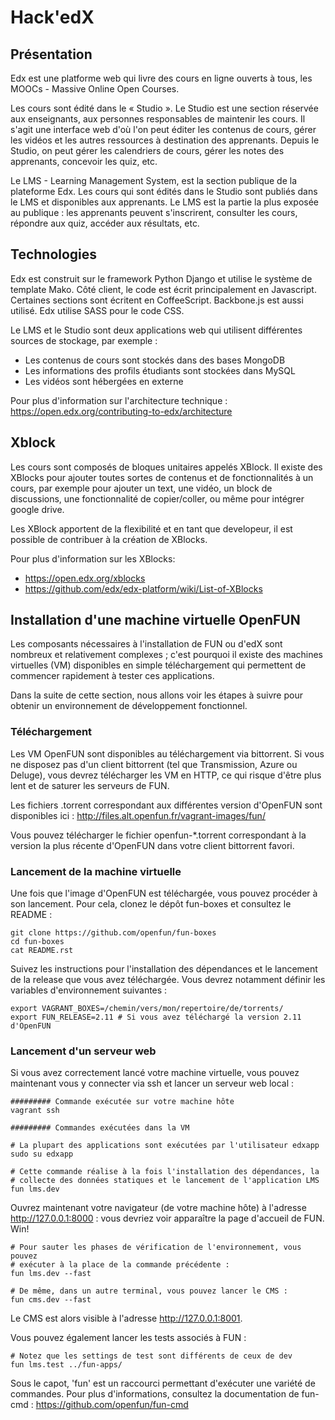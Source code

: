 # Hack'edX

## Présentation

Edx est une platforme web qui livre des cours en ligne ouverts à tous, les MOOCs - Massive Online Open Courses.

Les cours sont édité dans le « Studio ». Le Studio est une section réservée aux enseignants, aux personnes responsables de maintenir les cours. Il s'agit une interface web d'où l'on peut éditer les contenus de cours, gérer les vidéos et les autres ressources à destination des apprenants. Depuis le Studio, on peut gérer les calendriers de cours, gérer les notes des apprenants, concevoir les quiz, etc.

Le LMS - Learning Management System, est la section publique de la plateforme Edx. Les cours qui sont édités dans le Studio sont publiés dans le LMS et disponibles aux apprenants. Le LMS est la partie la plus exposée au publique : les apprenants peuvent s'inscrirent, consulter les cours, répondre aux quiz, accéder aux résultats, etc.

## Technologies

Edx est construit sur le framework Python Django et utilise le système de template Mako. Côté client, le code est écrit principalement en Javascript. Certaines sections sont écritent en CoffeeScript. Backbone.js est aussi utilisé. Edx utilise SASS pour le code CSS.

Le LMS et le Studio sont deux applications web qui utilisent différentes sources de stockage, par exemple :
- Les contenus de cours sont stockés dans des bases MongoDB
- Les informations des profils étudiants sont stockées dans MySQL
- Les vidéos sont hébergées en externe

Pour plus d'information sur l'architecture technique : https://open.edx.org/contributing-to-edx/architecture


## Xblock

Les cours sont composés de bloques unitaires appelés XBlock. Il existe des XBlocks pour ajouter toutes sortes de contenus et de fonctionnalités à un cours, par exemple pour ajouter un text, une vidéo, un block de discussions, une fonctionnalité de copier/coller, ou même pour intégrer google drive.

Les XBlock apportent de la flexibilité et en tant que developeur, il est possible de contribuer à la création de XBlocks.

Pour plus d'information sur les XBlocks:
- https://open.edx.org/xblocks
- https://github.com/edx/edx-platform/wiki/List-of-XBlocks


## Installation d'une machine virtuelle OpenFUN

Les composants nécessaires à l'installation de FUN ou d'edX sont nombreux et relativement complexes ; c'est pourquoi il existe des machines virtuelles (VM) disponibles en simple téléchargement qui permettent de commencer rapidement à tester ces applications.

Dans la suite de cette section, nous allons voir les étapes à suivre pour obtenir un environnement de développement fonctionnel.

### Téléchargement

Les VM OpenFUN sont disponibles au téléchargement via bittorrent. Si vous ne
disposez pas d'un client bittorrent (tel que Transmission, Azure ou Deluge),
vous devrez télécharger les VM en HTTP, ce qui risque d'être plus lent et de
saturer les serveurs de FUN.

Les fichiers .torrent correspondant aux différentes version d'OpenFUN sont
disponibles ici : http://files.alt.openfun.fr/vagrant-images/fun/

Vous pouvez télécharger le fichier openfun-\*.torrent correspondant à la
version la plus récente d'OpenFUN dans votre client bittorrent favori.

### Lancement de la machine virtuelle

Une fois que l'image d'OpenFUN est téléchargée, vous pouvez procéder à son
lancement. Pour cela, clonez le dépôt fun-boxes et consultez le README :

    git clone https://github.com/openfun/fun-boxes
    cd fun-boxes
    cat README.rst

Suivez les instructions pour l'installation des dépendances et le lancement de
la release que vous avez téléchargée. Vous devrez notamment définir les
variables d'environnement suivantes :

    export VAGRANT_BOXES=/chemin/vers/mon/repertoire/de/torrents/
    export FUN_RELEASE=2.11 # Si vous avez téléchargé la version 2.11 d'OpenFUN

### Lancement d'un serveur web

Si vous avez correctement lancé votre machine virtuelle, vous pouvez maintenant vous y connecter via ssh et lancer un serveur web local :


    ######### Commande exécutée sur votre machine hôte
    vagrant ssh

    ######### Commandes exécutées dans la VM

    # La plupart des applications sont exécutées par l'utilisateur edxapp
    sudo su edxapp 

    # Cette commande réalise à la fois l'installation des dépendances, la
    # collecte des données statiques et le lancement de l'application LMS
    fun lms.dev

Ouvrez maintenant votre navigateur (de votre machine hôte) à l'adresse
http://127.0.0.1:8000 : vous devriez voir apparaître la page d'accueil de FUN.
Win!

    # Pour sauter les phases de vérification de l'environnement, vous pouvez
    # exécuter à la place de la commande précédente :
    fun lms.dev --fast

    # De même, dans un autre terminal, vous pouvez lancer le CMS :
    fun cms.dev --fast

Le CMS est alors visible à l'adresse http://127.0.0.1:8001.

Vous pouvez également lancer les tests associés à FUN :

    # Notez que les settings de test sont différents de ceux de dev
    fun lms.test ../fun-apps/

Sous le capot, 'fun' est un raccourci permettant d'exécuter une variété de
commandes. Pour plus d'informations, consultez la documentation de fun-cmd :
https://github.com/openfun/fun-cmd
